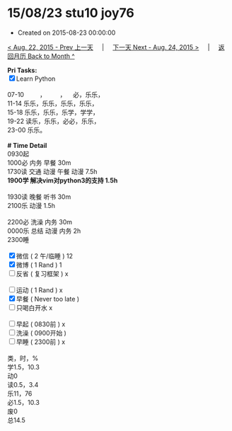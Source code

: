 # 15/08/23 stu10 joy76

- Created on 2015-08-23 00:00:00

[< Aug. 22, 2015 - Prev 上一天](_archived/lifelogs/2015/08/d22.md) &nbsp; &nbsp; | &nbsp; &nbsp; [下一天 Next - Aug. 24, 2015 >](_archived/lifelogs/2015/08/d24.md) &nbsp; &nbsp; |  &nbsp; &nbsp; [返回月历 Back to Month ^](_archived/lifelogs/2015/08/index.md)
<br/><div><strong>Pri Tasks:</strong></div><div><input checked="true" type="checkbox"/>Learn Python</div><div><br/></div><div>07-10         ，        ，    必，乐乐，</div><div>11-14 乐乐，乐乐，乐乐，乐乐，</div><div>15-18 乐乐，乐乐，乐学，学学，</div><div>19-22 读乐，乐乐，必必，乐乐，</div><div>23-00 乐乐。</div><div><br/></div><div><b># Time Detail</b></div><div>0930起</div><div>1000必 内务 早餐 30m</div><div>1730读 交通 动漫 午餐 动漫 7.5h</div><div><b>1900学 解决vim对python3的支持 1.5h</b></div><div><br/></div><div>1930读 晚餐 听书 30m</div><div>2100乐 动漫 1.5h</div><div><br/></div><div>2200必 洗澡 内务 30m</div><div>0000乐 总结 动漫 内务 2h</div><div>2300睡</div><div><br/></div><div><input checked="true" type="checkbox"/>微信 ( 2 午/临睡 ) 12</div><div><input checked="true" type="checkbox"/>微博 ( 1 Rand ) 1</div><div><input type="checkbox"/>反省 ( 复习框架 ) x</div><div><br/></div><div><div><input type="checkbox"/>运动 ( 1 Rand ) x</div><div><input checked="true" type="checkbox"/>早餐 ( Never too late ) </div></div><div><input type="checkbox"/>只喝白开水 x</div><div><br/></div><div><input type="checkbox"/>早起 ( 0830前 ) x</div><div><input type="checkbox"/>洗澡 ( 0900开始 ) <br/></div><div><input type="checkbox"/>早睡 ( 2300前 ) x</div><div><br clear="none"/></div><div>类，时，%</div><div>学1.5，10.3</div><div>动0</div><div>读0.5，3.4</div><div>乐11，76<br clear="none"/>必1.5，10.3<br clear="none"/>废0<br clear="none"/>总14.5</div>
